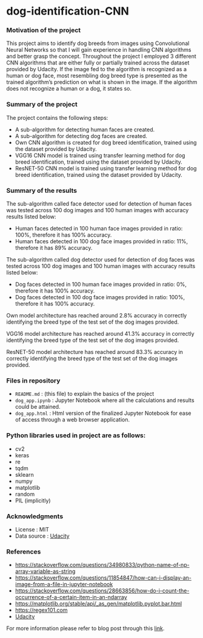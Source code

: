 # dog-identification-CNN

### Motivation of the project

This project aims to identify dog breeds from images using Convolutional Neural Networks so that I will gain experience in handling CNN algorithms and better grasp the concept. Throughout the project I employed 3 different CNN algorithms that are either fully or partially trained across the dataset provided by Udacity. If the image fed to the algorithm is recognized as a human or dog face, most resembling dog breed type is presented as the trained algorithm’s prediction on what is shown in the image. If the algorithm does not recognize a human or a dog, it states so.

### Summary of the project

The project contains the following steps:

- A sub-algorithm for detecting human faces are created.
- A sub-algorithm for detecting dog faces are created.
- Own CNN algorithm is created for dog breed identification, trained using the dataset provided by Udacity.
- VGG16 CNN model is trained using transfer learning method for dog breed identification, trained using the dataset provided by Udacity.
- ResNET-50 CNN model is trained using transfer learning method for dog breed identification, trained using the dataset provided by Udacity.

### Summary of the results

The sub-algorithm called face detector used for detection of human faces was tested across 100 dog images and 100 human images with accuracy results listed below:

- Human faces detected in 100 human face images provided in ratio: 100%, therefore it has 100% accuracy.
- Human faces detected in 100 dog face images provided in ratio: 11%, therefore it has 89% accuracy.

The sub-algorithm called dog detector used for detection of dog faces was tested across 100 dog images and 100 human images with accuracy results listed below:

- Dog faces detected in 100 human face images provided in ratio: 0%, therefore it has 100% accuracy.
- Dog faces detected in 100 dog face images provided in ratio: 100%, therefore it has 100% accuracy.

Own model architecture has reached around 2.8% accuracy in correctly identifying the breed type of the test set of the dog images provided.

VGG16 model architecture has reached around 41.3% accuracy in correctly identifying the breed type of the test set of the dog images provided.

ResNET-50 model architecture has reached around 83.3% accuracy in correctly identifying the breed type of the test set of the dog images provided.

### Files in repository

- `README.md` : (this file) to explain the basics of the project
- `dog_app.ipynb` : Jupyter Notebook where all the calculations and results could be attained.
- `dog_app.html` : Html version of the finalized Jupyter Notebook for ease of access through a web browser application.

### Python libraries used in project are as follows:

- cv2
- keras
- re
- tqdm
- sklearn
- numpy
- matplotlib
- random
- PIL (implicitly)


### Acknowledgments

- License : MIT
- Data source : [Udacity](https://www.udacity.com/)

### References

- https://stackoverflow.com/questions/34980833/python-name-of-np-array-variable-as-string
- https://stackoverflow.com/questions/11854847/how-can-i-display-an-image-from-a-file-in-jupyter-notebook
- https://stackoverflow.com/questions/28663856/how-do-i-count-the-occurrence-of-a-certain-item-in-an-ndarray
- https://matplotlib.org/stable/api/_as_gen/matplotlib.pyplot.bar.html
- https://regex101.com
- [Udacity](https://www.udacity.com/)


For more information please refer to blog post through this [link](https://medium.com/@qtepinkclou/write-an-algorithm-for-dog-identification-from-images-using-convolutional-neural-network-c33250a518f2).
